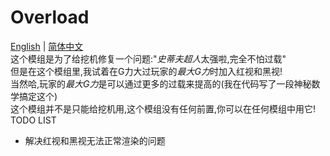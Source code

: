 # Overload
[English](README.md) | [简体中文](README-zh_cn.md)\
这个模组是为了给挖机修复一个问题:"*史蒂夫超人*太强啦,完全不怕过载"\
但是在这个模组里,我试着在G力大过玩家的*最大G力*时加入红视和黑视!\
当然哈,玩家的*最大G力*是可以通过更多的过载来提高的(我在代码写了一段神秘数学搞定这个)\
这个模组并不是只能给挖机用,这个模组没有任何前置,你可以在任何模组中用它!\
TODO LIST
- 解决红视和黑视无法正常渲染的问题